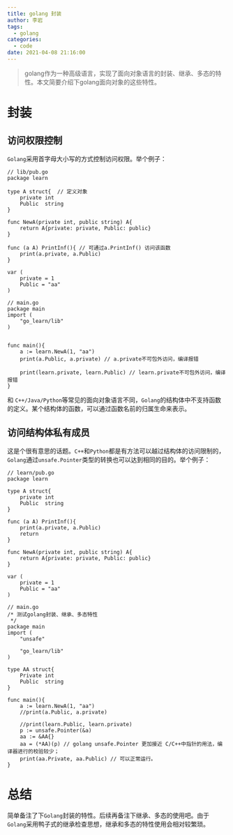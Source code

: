 ```yaml
---
title: golang 封装
author: 李岩
tags:
  - golang
categories:
  - code
date: 2021-04-08 21:16:00
---
```

> golang作为一种高级语言，实现了面向对象语言的封装、继承、多态的特性。本文简要介绍下golang面向对象的这些特性。
<!-- more-->
# 封装
## 访问权限控制
`Golang`采用首字母大小写的方式控制访问权限。举个例子：

```  
// lib/pub.go
package learn

type A struct{  // 定义对象
    private int
    Public  string
}

func NewA(private int, public string) A{
    return A{private: private, Public: public}
}

func (a A) PrintInf(){ // 可通过a.PrintInf() 访问该函数
	print(a.private, a.Public)
}

var (
    private = 1
    Public = "aa"
)

// main.go
package main
import (
    "go_learn/lib"
)


func main(){
    a := learn.NewA(1, "aa")
    print(a.Public, a.private) // a.private不可包外访问，编译报错

    print(learn.private, learn.Public) // learn.private不可包外访问，编译报错
}  

```
和 `C++/Java/Python`等常见的面向对象语言不同，`Golang`的结构体中不支持函数的定义。某个结构体的函数，可以通过函数名前的归属生命来表示。
## 访问结构体私有成员
这是个很有意思的话题。`C++`和`Python`都是有方法可以越过结构体的访问限制的，`Golang`通过`unsafe.Pointer`类型的转换也可以达到相同的目的。举个例子：

```
// learn/pub.go
package learn

type A struct{
    private int
    Public  string
}

func (a A) PrintInf(){
    print(a.private, a.Public)
    return
}

func NewA(private int, public string) A{
    return A{private: private, Public: public}
}

var (
    private = 1
    Public = "aa"
)

// main.go
/* 测试golang封装、继承、多态特性
 */
package main
import (
    "unsafe"

    "go_learn/lib"
)

type AA struct{
    Private int
    Public  string
}

func main(){
    a := learn.NewA(1, "aa")
    //print(a.Public, a.private)

    //print(learn.Public, learn.private)
    p := unsafe.Pointer(&a)
    aa := &AA{}
    aa = (*AA)(p) // golang unsafe.Pointer 更加接近 C/C++中指针的用法，编译器进行的校验较少；
    print(aa.Private, aa.Public) // 可以正常运行。
}
```

# 总结
简单备注了下`Golang`封装的特性。后续再备注下继承、多态的使用吧。由于`Golang`采用鸭子式的继承检查思想，继承和多态的特性使用会相对较繁琐。
